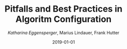 ---
title: "Pitfalls and Best Practices in Algoritm Configuration"
author: "*Katharina Eggensperger*, Marius Lindauer, Frank Hutter"
collection: publications
permalink: /publication/2019-JAIR-Pitfalls
date: 2019-01-01
venue: "Journal of Artificial Intelligence (JAIR)"
doi: 'https://doi.org/10.1613/jair.1.11420'
paperurl: 'https://jair.org/index.php/jair/article/view/11420'
arxiv: 'https://arxiv.org/abs/1705.06058'
---